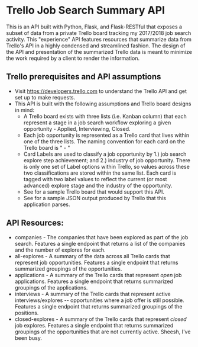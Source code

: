 # Trello Job Search Summary API
This is an API built with Python, Flask, and Flask-RESTful that exposes a subset of data from a private Trello board tracking my 2017/2018 job search activity. This "experience" API features resources that summarize data from Trello's API in a highly condensed and streamlined fashion. The design of the API and presentation of the summarized Trello data is meant to minimize the work required by a client to render the information.

## Trello prerequisites and API assumptions
* Visit https://developers.trello.com to understand the Trello API and get set up to make requests.
* This API is built with the following assumptions and Trello board designs in mind:
  * A Trello board exists with three lists (i.e. Kanban column) that each represent a stage in a job search workflow exploring a given opportunity - Applied, Interviewing, Closed.
  * Each job opportunity is represented as a Trello card that lives within one of the three lists. The naming convention for each card on the Trello board is "<Company Name> - <Job Title>"
  * Card Labels are used to classify a job opportunity by 1.) job search explore step achievement; and 2.) industry of job opportunity. There is only one set of Label options within Trello, so values across these two classifications are stored within the same list. Each card is tagged with two label values to reflect the current (or most advanced) explore stage and the industry of the opportunity.
  * See <future URL> for a sample Trello board that would support this API.
  * See <future URL> for a sample JSON output produced by Trello that this application parses.

## API Resources:
* companies - The companies that have been explored as part of the job search. Features a single endpoint that returns a list of the companies and the number of explores for each.
* all-explores - A summary of the data across all Trello cards that represent job opportunities. Features a single endpoint that returns summarized groupings of the opportunities.
* applications - A summary of the Trello cards that represent *open* job applications. Features a single endpoint that returns summarized groupings of the applications.
* interviews - A summary of the Trello cards that represent active interviews/explores -- opportunities where a job offer is still possible. Features a single endpoint that returns summarized groupings of the positions.
* closed-explores - A summary of the Trello cards that represent *closed* job explores. Features a single endpoint that returns summarized groupings of the opportunities that are not currently active. Sheesh, I've been busy.
